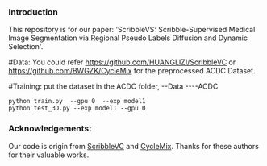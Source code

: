 
### Introduction
This repository is for our paper: 'ScribbleVS: Scribble-Supervised Medical Image Segmentation via Regional Pseudo Labels Diffusion and Dynamic Selection'.

#Data:
You could refer https://github.com/HUANGLIZI/ScribbleVC or https://github.com/BWGZK/CycleMix for the preprocessed ACDC Dataset.

#Training:
put the dataset in the ACDC folder, 
--Data
----ACDC

```
python train.py  --gpu 0  --exp model1
python test_3D.py --exp model1 --gpu 0
```

### Acknowledgements:
Our code is origin from [ScribbleVC](https://github.com/HUANGLIZI/ScribbleVC) and [CycleMix](https://github.com/BWGZK/CycleMix).
Thanks for these authors for their valuable works.